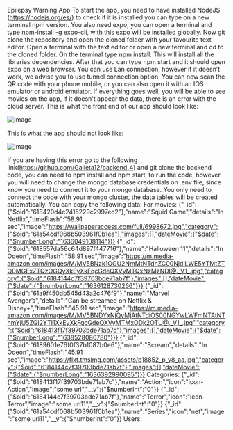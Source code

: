Epilepsy Warning App
To start the app, you need to have installed NodeJS (https://nodejs.org/es/) to check if it is installed you can type on a new terminal npm version. You also need expo, you can open a terminal and type npm-install -g expo-cli, with this expo will be installed globally.
Now git clone the repository and open the cloned folder with your favourite text editor. Open a terminal with the text editor or open a new terminal and cd to the cloned folder. On the terminal type npm install. This will install all the libraries dependencies.
After that you can type npm start and it should open expo on a web browser. You can use Lan connection, however if it doesn’t work, we advise you to use tunnel connection option. 
You can now scan the QR code with your phone mobile, or you can also open it with an IOS emulator or android emulator.
If everything goes well, you will be able to see movies on the app, if it doesn't appear the data, there is an error with the cloud server. This is what the front end of our app should look like:

![image](https://user-images.githubusercontent.com/77886995/144872730-c39a0e65-09c2-4c7d-a5f9-9d1fa7939872.png)

This is what the app should not look like:

![image](https://user-images.githubusercontent.com/77886995/144872872-984dd559-a964-4cb5-b75e-c9426081d4cd.png)

If you are having this error go to the following link(https://github.com/Galleta12/backend_4) and git clone the backend code, you can need to npm install and npm start, to run the code, however you will need to change the mongo database credentials on .env file, since know you need to connect it to your mongo database. You only need to connect the code with your mongo cluster, the data tables will be created automatically.
You can copy the following data:
For movies: 
{"_id":{"$oid":"618420d4c2415229c2997ec2"},"name":"Squid Game","details":"In Netflix","timeFlash":"58.91 sec","image":"https://wallpaperaccess.com/full/6998672.jpg","category":{"$oid":"61a54cdf068b503961f0b1ea"},"images":[],"dateMovie":{"$date":{"$numberLong":"1636049108114"}}}
{"_id":{"$oid":"618557da56c64d897f447716"},"name":"Halloween 11","details":"In Odeon","timeFlash":"58.91 sec","image":"https://m.media-amazon.com/images/M/MV5BNzk1OGU2NmMtNTdhZC00NjdlLWE5YTMtZTQ0MGExZTQzOGQyXkEyXkFqcGdeQXVyMTQxNzMzNDI@._V1_.jpg","category":{"$oid":"6184144c7f39703bde71ab7f"},"images":[],"dateMovie":{"$date":{"$numberLong":"1636128730266"}}}
{"_id":{"$oid":"61a9f450db545d43a2c476f9"},"name":"Marvel Avenger’s","details":"Can be streamed on Netflix & Disney+","timeFlash":"45.91 sec","image":"https://m.media-amazon.com/images/M/MV5BNDYxNjQyMjAtNTdiOS00NGYwLWFmNTAtNThmYjU5ZGI2YTI1XkEyXkFqcGdeQXVyMTMxODk2OTU@._V1_.jpg","category":{"$oid":"618413f17f39703bde71ab7c"},"images":[],"dateMovie":{"$date":{"$numberLong":"1638528080780"}}}
{"_id":{"$oid":"6189601e76f0f37b1087b0e6"},"name":"Scream","details":"In Odeon","timeFlash":"45.91 sec","image":"https://flxt.tmsimg.com/assets/p18852_p_v8_aa.jpg","category":{"$oid":"6184144c7f39703bde71ab7f"},"images":[],"dateMovie":{"$date":{"$numberLong":"1636392990095"}}}
Categories:
{"_id":{"$oid":"618413f17f39703bde71ab7c"},"name":"Action","icon":"icon-Action","image":"some url","__v":{"$numberInt":"0"}}
{"_id":{"$oid":"6184144c7f39703bde71ab7f"},"name":"Terror","icon":"icon-Terror","image":"some url11","__v":{"$numberInt":"0"}}
{"_id":{"$oid":"61a54cdf068b503961f0b1ea"},"name":"Series","icon":"net","image":"some url11","__v":{"$numberInt":"0"}}
Users:




